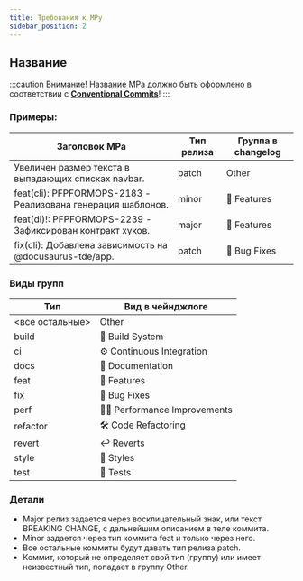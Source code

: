 ```yaml
---
title: Требования к МРу
sidebar_position: 2
---
```


## Название

:::caution Внимание!
Название МРа должно быть оформлено в соответствии с **[Conventional Commits](https://www.conventionalcommits.org/)**!
:::

### Примеры:

| Заголовок МРа                                                | Тип релиза | Группа в changelog |
|--------------------------------------------------------------|------------|--------------------|
| Увеличен размер текста в выпадающих списках navbar.          | patch      | Other              |
| feat(cli): PFPFORMOPS-2183 - Реализована генерация шаблонов. | minor      | 🚀 Features         |
| feat(di)!: PFPFORMOPS-2239 - Зафиксирован контракт хуков.    | major      | 🚀 Features         |
| fix(cli): Добавлена зависимость на @docusaurus-tde/app.             | patch      | 🐛 Bug Fixes        |

### Виды групп
| Тип             | Вид в чейнджлоге            |
|-----------------|-----------------------------|
| <все остальные> | Other                       |
| build           | 🧰 Build System              |
| ci              | ⚙️ Continuous Integration    |
| docs            | 📝 Documentation             |
| feat            | 🚀 Features                  |
| fix             | 🐛 Bug Fixes                 |
| perf            | 🏃‍♀️ Performance Improvements |
| refactor        | 🛠️ Code Refactoring          |
| revert          | ↩️ Reverts                   |
| style           | 💅 Styles                    |
| test            | 🧪 Tests                     |

### Детали
* Major релиз задается через восклицательный знак, или текст BREAKING CHANGE, с дальнейшим описанием в теле коммита.
* Minor задается через тип коммита feat и только через него.
* Все остальные коммиты будут давать тип релиза patch.
* Коммит, который не определяет свой тип (группу) или имеет неизвестный тип, попадает в группу Other.

